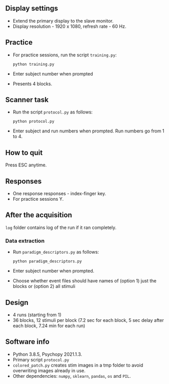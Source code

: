 ## Display settings

* Extend the primary display to the slave monitor.
* Display resolution - 1920 x 1080, refresh rate - 60 Hz.

## Practice

* For practice sessions, run the script `training.py`:

	```
	python training.py
	```

* Enter subject number when prompted

* Presents 4 blocks.

## Scanner task

* Run the script `protocol.py` as follows:
	
	```
	python protocol.py
	```

* Enter subject and run numbers when prompted. Run numbers go from 1 to 4.

## How to quit

Press ESC anytime.

## Responses

* One response responses - index-finger key.
* For practice sessions Y.

## After the acquisition

`log` folder contains log of the run if it ran completely.  

### Data extraction

* Run `paradigm_descriptors.py` as follows:

	```
    python paradigm_descriptors.py
	```
	
* Enter subject number when prompted.

* Choose whether event files should have names of (option 1) just the blocks or (option 2) all stimuli

## Design

* 4 runs (starting from 1)
* 36 blocks, 12 stimuli per block (7.2 sec for each block, 5 sec delay after each block, 7.24 min for each run)

## Software info

* Python 3.8.5, Psychopy 2021.1.3.
* Primary script `protocol.py`
* `colored_patch.py` creates stim images in a tmp folder to avoid overwriting images already in use.
* Other dependencies: `numpy`, `sklearn`, `pandas`, `os` and `PIL`.

